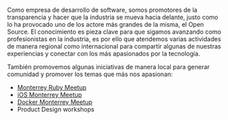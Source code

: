 Como empresa de desarrollo de software, somos promotores de la transparencia y hacer que la industria se mueva hacia delante, justo como lo ha provocado uno de los actore más grandes de la misma, el Open Source. El conocimiento es pieza clave para que sigamos avanzando como profesionistas en la industria, es por ello que atendemos varias actividades de manera regional como internacional para compartir algunas de nuestras experiencias y conectar con los más apasionados por la tecnología.

También promovemos algunas iniciativas de manera local para generar comunidad y promover los temas que más nos apasionan:

* [Monterrey Ruby Meetup](http://www.meetup.com/Monterrey-Ruby-Meetup/)
* [iOS Monterrey Meetup](http://www.meetup.com/iosmty/)
* [Docker Monterrey Meetup](https://www.meetup.com/Docker-Monterrey/)
* Product Design workshops
